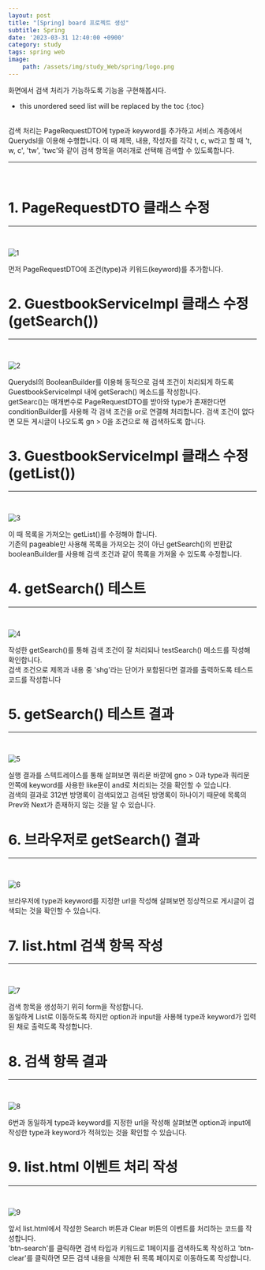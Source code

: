 ```yaml
---
layout: post
title: "[Spring] board 프로젝트 생성"
subtitle: Spring
date: '2023-03-31 12:40:00 +0900'
category: study
tags: spring web
image:
    path: /assets/img/study_Web/spring/logo.png
---
```


화면에서 검색 처리가 가능하도록 기능을 구현해봅시다.

<!--more-->

* this unordered seed list will be replaced by the toc
{:toc}
<br>
검색 처리는 PageRequestDTO에 type과 keyword를 추가하고 서비스 계층에서 Querydsl을 이용해 수행합니다. 이 때 제목, 내용, 작성자를 각각 t, c, w라고 할 때 't, w, c', 'tw', 'twc'와 같이 검색 항목을 여러개로 선택해 검색할 수 있도록합니다.

---
<br>

# 1. PageRequestDTO 클래스 수정
---
<br>

![1](/assets/img/study_Web/spring/2023-03-31-[Spring]_board_프로젝트_생성/1.png)
<br>

먼저 PageRequestDTO에 조건(type)과 키워드(keyword)를 추가합니다.

# 2. GuestbookServiceImpl 클래스 수정 (getSearch())
---
<br>

![2](/assets/img/study_Web/spring/2023-03-31-[Spring]_board_프로젝트_생성/2.png)
<br>

Querydsl의 BooleanBuilder를 이용해 동적으로 검색 조건이 처리되게 하도록 GuestbookServiceImpl 내에 getSerach() 메소드를 작성합니다.<br>
getSearc()는 매개변수로 PageRequestDTO를 받아와 type가 존재한다면 conditionBuilder를 사용해 각 검색 조건을 or로 연결해 처리합니다. 검색 조건이 없다면 모든 게시글이 나오도록 gn > 0을 조건으로 해 검색하도록 합니다.<br>


# 3. GuestbookServiceImpl 클래스 수정 (getList())
---
<br>

![3](/assets/img/study_Web/spring/2023-03-31-[Spring]_board_프로젝트_생성/3.png)
<br>

이 때 목록을 가져오는 getList()를 수정해야 합니다.<br>
기존의 pageable만 사용해 목록을 가져오는 것이 아닌 getSearch()의 반환값 booleanBuilder를 사용해 검색 조건과 같이 목록을 가져올 수 있도록 수정합니다.<br>


# 4. getSearch() 테스트
---
<br>

![4](/assets/img/study_Web/spring/2023-03-31-[Spring]_board_프로젝트_생성/4.png)
<br>

작성한 getSearch()를 통해 검색 조건이 잘 처리되나 testSearch() 메소드를 작성해 확인합니다.<br>
검색 조건으로 제목과 내용 중 'shg'라는 단어가 포함된다면 결과를 출력하도록 테스트 코드를 작성합니다<br>

# 5. getSearch() 테스트 결과
---
<br>

![5](/assets/img/study_Web/spring/2023-03-31-[Spring]_board_프로젝트_생성/5.png)
<br>

실행 결과를 스텍트레이스를 통해 살펴보면 쿼리문 바깥에 gno > 0과 type과 쿼리문 안쪽에 keyword를 사용한 like문이 and로 처리되는 것을 확인할 수 있습니다.<br>
검색의 결과로 312번 방명록이 검색되었고 검색된 방명록이 하나이기 때문에 목록의 Prev와 Next가 존재하지 않는 것을 알 수 있습니다.<br>

# 6. 브라우저로 getSearch() 결과
---
<br>

![6](/assets/img/study_Web/spring/2023-03-31-[Spring]_board_프로젝트_생성/6.png)
<br>

브라우저에 type과 keyword를 지정한 url을 작성해 살펴보면 정상적으로 게시글이 검색되는 것을 확인할 수 있습니다.<br>

# 7. list.html 검색 항목 작성
---
<br>

![7](/assets/img/study_Web/spring/2023-03-31-[Spring]_board_프로젝트_생성/7.png)
<br>

검색 항목을 생성하기 위히 form을 작성합니다.<br>
동일하게 List로 이동하도록 하지만 option과 input을 사용해 type과 keyword가 입력된 채로 출력도록 작성합니다.<br>

# 8. 검색 항목 결과 
---
<br>

![8](/assets/img/study_Web/spring/2023-03-31-[Spring]_board_프로젝트_생성/8m.png)
<br>

6번과 동일하게 type과 keyword를 지정한 url을 작성해 살펴보면 option과 input에 작성한 type과 keyword가 적혀있는 것을 확인할 수 있습니다.<br>

# 9. list.html 이벤트 처리 작성
---
<br>

![9](/assets/img/study_Web/spring/2023-03-31-[Spring]_board_프로젝트_생성/9.png)
<br>

앞서 list.html에서 작성한 Search 버튼과 Clear 버튼의 이벤트를 처리하는 코드를 작성합니다.<br>
'btn-search'를 클릭하면 검색 타입과 키워드로 1페이지를 검색하도록 작성하고 'btn-clear'를 클릭하면 모든 검색 내용을 삭제한 뒤 목록 페이지로 이동하도록 작성합니다.<br>
